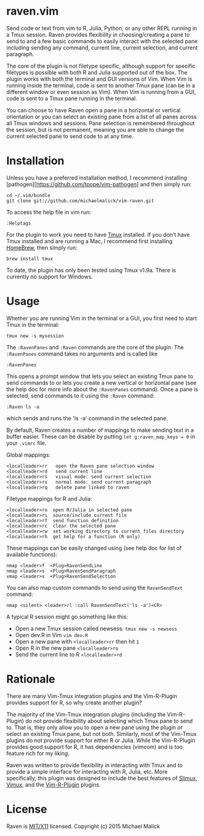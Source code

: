 raven.vim
=========
Send code or text from vim to R, Julia, Python, or any other REPL running in a
Tmux session. Raven provides flexibility in choosing/creating a pane to send
to and a few basic commands to easily interact with the selected pane including
sending any command, current line, current selection, and current paragraph.

The core of the plugin is not filetype specific, although support for specific
filetypes is possible with both R and Julia supported out of the box. The plugin
works with both the terminal and GUI versions of Vim. When Vim is running inside
the terminal, code is sent to another Tmux pane (can be in a different window or
even session as Vim). When Vim is running from a GUI, code is sent to a Tmux
pane running in the terminal. 

You can choose to have Raven open a pane in a horizontal or vertical orientation
or you can select an existing pane from a list of all panes across all Tmux
windows and sessions. Pane selection is remembered throughout the session, but
is not permanent, meaning you are able to change the current selected pane to
send code to at any time.



Installation
============
Unless you have a preferred installation method, I recommend installing
[pathogen][https://github.com/tpope/vim-pathogen] and then simply run:

    cd ~/.vim/bundle
    git clone git://github.com/michaelmalick/vim-raven.git

To access the help file in vim run:

    :Helptags

For the plugin to work you need to have [Tmux](http://tmux.sourceforge.net/)
installed. If you don't have Tmux installed and are running a Mac, I recommend
first installing [HomeBrew](http://brew.sh/), then simply run:

    brew install tmux

To date, the plugin has only been tested using Tmux v1.9a. There is currently no
support for Windows.



Usage
=====
Whether you are running Vim in the terminal or a GUI, you first need to start
Tmux in the terminal:

    tmux new -s mysession

The `:RavenPanes` and `:Raven` commands are the core of the plugin. The
`:RavenPanes` command takes no arguments and is called like

    :RavenPanes

This opens a prompt window that lets you select an existing Tmux pane to send
commands to or lets you create a new vertical or horizontal pane (see the help
doc for more info about the `:RavenPanes` command). Once a pane is selected,
send commands to it using the `:Raven` command:

    :Raven ls -a

which sends and runs the 'ls -a' command in the selected pane.



By default, Raven creates a number of mappings to make sending text in a buffer
easier. These can be disable by putting `let g:raven_map_keys = 0` in your
`.vimrc` file.

Global mappings:

    <localleader>rr   open the Raven pane selection window
    <localleader>rd   send current line
    <localleader>rs   visual mode: send current selection
    <localleader>rs   normal mode: send current paragraph
    <localleader>rq   delete pane linked to raven

Filetype mappings for R and Julia:

    <localleader>ro  open R/Julia in selected pane
    <localleader>ri  source/include current file
    <localleader>rf  send function definition
    <localleader>rc  clear the selected pane
    <localleader>rw  set working directory to current files directory
    <localleader>rh  get help for a function (R only)

These mappings can be easily changed using (see help doc for list of available
functions):

    nmap <leader>f  <Plug>RavenSendLine
    nmap <leader>s  <Plug>RavenSendParagraph
    vmap <leader>s  <Plug>RavenSendSelection

You can also map custom commands to send using the `RavenSendText` command:

    nmap <silent> <leader>rl :call RavenSendText('ls -a')<CR>

A typical R session might go something like this:
  - Open a new Tmux session called newsess: `tmux new -s newsess`
  - Open dev.R in Vim `vim dev.R`
  - Open a new pane with `<localleader>rr` then hit `1`
  - Open R in the new pane `<localleader>ro`
  - Send the current line to R `<localleader>rd`


Rationale
=========
There are many Vim-Tmux integration plugins and the Vim-R-Plugin provides
support for R, so why create another plugin? 

The majority of the Vim-Tmux integration plugins (including the Vim-R-Plugin) do
not provide flexibility about selecting which Tmux pane to send to. That is,
they only allow you to open a new pane using the plugin or select an existing
Tmux pane, but not both. Similarly, most of the Vim-Tmux plugins do not provide
support for either R or Julia. While the Vim-R-Plugin provides good support
for R, it has dependencies (vimcom) and is too feature rich for my liking.

Raven was written to provide flexibility in interacting with Tmux and to provide
a simple interface for interacting with R, Julia, etc. More specifically, this
plugin was designed to include the best features of
[Slimux](https://github.com/epeli/slimux),
[Vimux](https://github.com/benmills/vimux), and the
[Vim-R-Plugin](https://github.com/jcfaria/Vim-R-plugin) plugins.



License
=======
Raven is [MIT/X11](http://opensource.org/licenses/MIT) licensed.
Copyright (c) 2015 Michael Malick

